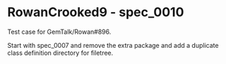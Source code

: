# RowanCrooked9 - spec_0010
Test case for GemTalk/Rowan#896.

Start with spec_0007 and remove the extra package and add a duplicate class definition directory for filetree. 
